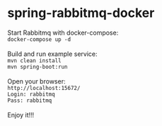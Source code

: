 # spring-rabbitmq-docker

Start Rabbitmq with docker-compose: \
``docker-compose up -d`` \
\
Build and run example service: \
``mvn clean install`` \
``mvn spring-boot:run`` \
\
Open your browser: \
``http://localhost:15672/`` \
``Login: rabbitmq`` \
``Pass: rabbitmq`` \
\
Enjoy it!!!
